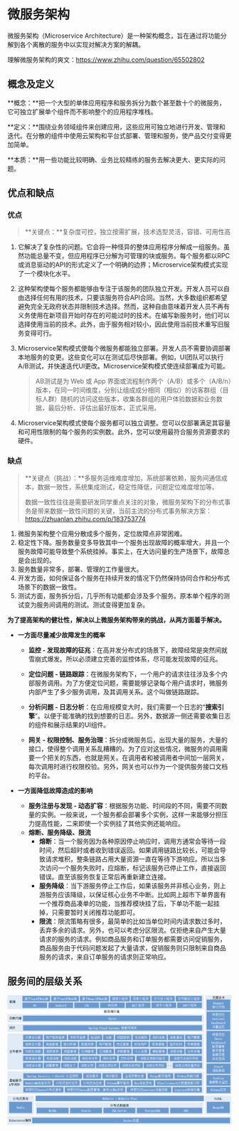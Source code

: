 # 微服务架构

微服务架构（Microservice Architecture）是一种架构概念，旨在通过将功能分解到各个离散的服务中以实现对解决方案的解耦。

理解微服务架构的爽文：https://www.zhihu.com/question/65502802



## 概念及定义

**概念：**把一个大型的单体应用程序和服务拆分为数个甚至数十个的微服务，它可独立扩展单个组件而不影响整个的应用程序堆栈。

**定义：**围绕业务领域组件来创建应用，这些应用可独立地进行开发、管理和迭代。在分散的组件中使用云架构和平台式部署、管理和服务，使产品交付变得更加简单。

**本质：**用一些功能比较明确、业务比较精练的服务去解决更大、更实际的问题。



## 优点和缺点

### 优点

> **关键点：**复杂度可控，独立按需扩展，技术选型灵活，容错、可用性高

1. 它解决了复杂性的问题。它会将一种怪异的整体应用程序分解成一组服务。虽然功能总量不变，但应用程序已分解为可管理的块或服务。每个服务都以RPC或消息驱动的API的形式定义了一个明确的边界；Microservice架构模式实现了一个模块化水平。

2. 这种架构使每个服务都能够由专注于该服务的团队独立开发。开发人员可以自由选择任何有用的技术，只要该服务符合API合同。当然，大多数组织都希望避免完全无政府状态并限制技术选择。然而，这种自由意味着开发人员不再有义务使用在新项目开始时存在的可能过时的技术。在编写新服务时，他们可以选择使用当前的技术。此外，由于服务相对较小，因此使用当前技术重写旧服务变得可行。

3. Microservice架构模式使每个微服务都能独立部署。开发人员不需要协调部署本地服务的变更。这些变化可以在测试后尽快部署。例如，UI团队可以执行A/B测试，并快速迭代UI更改。Microservice架构模式使连续部署成为可能。

   > AB测试是为 Web 或 App 界面或流程制作两个（A/B）或多个（A/B/n）版本，在同一时间维度，分别让组成成分相同（相似）的访客群组（目标人群）随机的访问这些版本，收集各群组的用户体验数据和业务数据，最后分析、评估出最好版本，正式采用。

4. Microservice架构模式使每个服务都可以独立调整。您可以仅部署满足其容量和可用性限制的每个服务的实例数。此外，您可以使用最符合服务资源要求的硬件。



### 缺点

> **关键点（挑战）：**多服务运维难度增加，系统部署依赖，服务间通信成本，数据一致性，系统集成测试，稳定性降低，问题定位难度增加等。
>
> 数据一致性往往是需要研发同学重点关注的对象，微服务架构下的分布式事务是带来数据一致性问题的关键，当前主流的分布式事务解决方案：https://zhuanlan.zhihu.com/p/183753774

1. 微服务架构整个应用分散成多个服务，定位故障点非常困难。
2. 稳定性下降。服务数量变多导致其中一个服务出现故障的概率增大，并且一个服务故障可能导致整个系统挂掉。事实上，在大访问量的生产场景下，故障总是会出现的。
3. 服务数量非常多，部署、管理的工作量很大。
4. 开发方面，如何保证各个服务在持续开发的情况下仍然保持协同合作和分布式场景下的数据一致性。
5. 测试方面，服务拆分后，几乎所有功能都会涉及多个服务。原本单个程序的测试变为服务间调用的测试。测试变得更加复杂。



**为了提高架构的健壮性，解决以上微服务架构带来的挑战，从两方面着手解决。**

- **一方面尽量减少故障发生的概率**

  - **监控 - 发现故障的征兆**：在高并发分布式的场景下，故障经常是突然间就雪崩式爆发。所以必须建立完善的监控体系，尽可能发现故障的征兆。

  - **定位问题 - 链路跟踪**：在微服务架构下，一个用户的请求往往涉及多个内部服务调用。为了方便定位问题，需要能够记录每个用户请求时，微服务内部产生了多少服务调用，及其调用关系。这个叫做链路跟踪。

  - **分析问题 - 日志分析**：在应用规模变大时，我们需要一个日志的“**搜索引擎**”。以便于能准确的找到想要的日志。另外，数据源一侧还需要收集日志的组件和展示结果的UI组件。

  - **网关 - 权限控制、服务治理**：拆分成微服务后，出现大量的服务，大量的接口，使得整个调用关系乱糟糟的。为了应对这些情况，微服务的调用需要一个把关的东西，也就是网关。在调用者和被调用者中间加一层网关，每次调用时进行权限校验。另外，网关也可以作为一个提供服务接口文档的平台。

    

- **一方面降低故障造成的影响**

  - **服务注册与发现 - 动态扩容**：根据服务功能、时间段的不同，需要不同数量的实例。一般来说，一个服务都会部署多个实例，这样一来能够分担压力提高性能，二来即使一个实例挂了其他实例还能响应。
  - **熔断、服务降级、限流**
    - **熔断**：当一个服务因为各种原因停止响应时，调用方通常会等待一段时间，然后超时或者收到错误返回。如果调用链路比较长，可能会导致请求堆积，整条链路占用大量资源一直在等待下游响应。所以当多次访问一个服务失败时，应熔断，标记该服务已停止工作，直接返回错误。直至该服务恢复正常后再重新建立连接。
    - **服务降级**：当下游服务停止工作后，如果该服务并非核心业务，则上游服务应该降级，以保证核心业务不中断。比如网上超市下单界面有一个推荐商品凑单的功能，当推荐模块挂了后，下单功不能一起挂掉，只需要暂时关闭推荐功能即可。
    - **限流**：限流策略有很多，最简单的比如当单位时间内请求数过多时，丢弃多余的请求。另外，也可以考虑分区限流。仅拒绝来自产生大量请求的服务的请求。例如商品服务和订单服务都需要访问促销服务，商品服务由于代码问题发起了大量请求，促销服务则只限制来自商品服务的请求，来自订单服务的请求则正常响应。



## 服务间的层级关系

<img src="images/microserver_framework.png">

